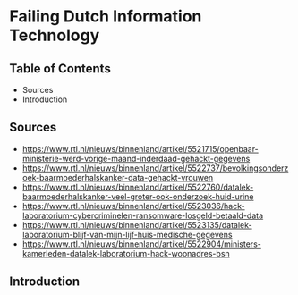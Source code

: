 # Failing Dutch Information Technology

## Table of Contents

* Sources
* Introduction

## Sources

* https://www.rtl.nl/nieuws/binnenland/artikel/5521715/openbaar-ministerie-werd-vorige-maand-inderdaad-gehackt-gegevens
* https://www.rtl.nl/nieuws/binnenland/artikel/5522737/bevolkingsonderzoek-baarmoederhalskanker-data-gehackt-vrouwen
* https://www.rtl.nl/nieuws/binnenland/artikel/5522760/datalek-baarmoederhalskanker-veel-groter-ook-onderzoek-huid-urine
* https://www.rtl.nl/nieuws/binnenland/artikel/5523036/hack-laboratorium-cybercriminelen-ransomware-losgeld-betaald-data
* https://www.rtl.nl/nieuws/binnenland/artikel/5523135/datalek-laboratorium-blijf-van-mijn-lijf-huis-medische-gegevens
* https://www.rtl.nl/nieuws/binnenland/artikel/5522904/ministers-kamerleden-datalek-laboratorium-hack-woonadres-bsn

## Introduction